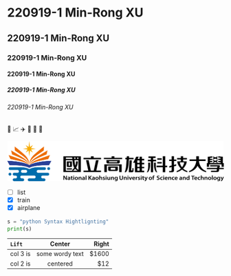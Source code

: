 # 220919-1 Min-Rong XU
## 220919-1 Min-Rong XU
### 220919-1 Min-Rong XU
#### 220919-1 Min-Rong XU
##### 220919-1 Min-Rong XU
###### 220919-1 Min-Rong XU

🚋 📈 ✈️ 🥇 🥈 🥉

![nkust.png](nkust.png "國立高雄科技大學")

- [ ] list
- [X] train
- [X] airplane

```python
s = "python Syntax Hightlignting"
print(s)
```

|  `Lift`  | Center  | Right  |
| :--------  | :---------:  | ---------:  |
| col 3 is  | some wordy text  | $1600  |
| col 2 is | centered | $12 |
